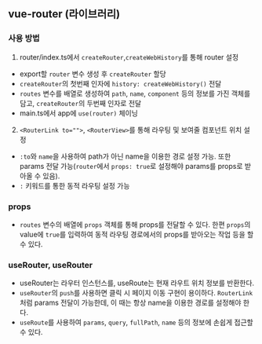 ## vue-router (라이브러리)

### 사용 방법

1. router/index.ts에서 `createRouter`,`createWebHistory`를 통해 router 설정

- export할 `router` 변수 생성 후 `createRouter` 할당
- `createRouter`의 첫번째 인자에 `history: createWebHistory()` 전달
- `routes` 변수를 배열로 생성하여 `path`, `name`, `component` 등의 정보를 가진 객체를 담고, `createRouter`의 두번째 인자로 전달
- main.ts에서 app에 `use(router)` 체이닝

2. `<RouterLink to="">`, `<RouterView>`를 통해 라우팅 및 보여줄 컴포넌트 위치 설정

- `:to`와 `name`을 사용하여 path가 아닌 name을 이용한 경로 설정 가능. 또한 params 전달 가능(`router`에서 `props: true`로 설정해야 params를 props로 받아올 수 있음).
- `:` 키워드를 통한 동적 라우팅 설정 가능

### props

- `routes` 변수의 배열에 `props` 객체를 통해 props를 전달할 수 있다. 한편 `props`의 value에 `true`를 입력하여 동적 라우팅 경로에서의 props를 받아오는 작업 등을 할 수 있다.

### useRouter, useRouter

- useRouter는 라우터 인스턴스를, useRoute는 현재 라우트 위치 정보를 반환한다.
- `useRouter`의 `push`를 사용하면 클릭 시 페이지 이동 구현이 용이하다. `RouterLink`처럼 params 전달이 가능한데, 이 때는 항상 name을 이용한 경로를 설정해야 한다.
- `useRoute`를 사용하여 `params`, `query`, `fullPath`, `name` 등의 정보에 손쉽게 접근할 수 있다.
